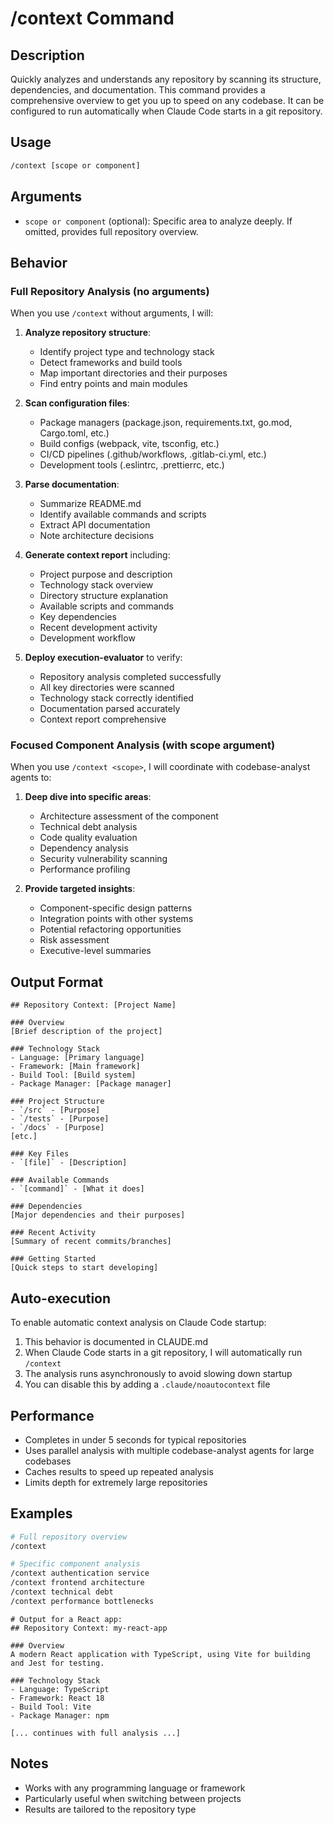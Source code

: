 # /context Command

## Description

Quickly analyzes and understands any repository by scanning its structure, dependencies, and documentation. This
command provides a comprehensive overview to get you up to speed on any codebase. It can be configured to run
automatically when Claude Code starts in a git repository.

## Usage

```bash
/context [scope or component]
```

## Arguments

- `scope or component` (optional): Specific area to analyze deeply. If omitted, provides full repository overview.

## Behavior

### Full Repository Analysis (no arguments)

When you use `/context` without arguments, I will:

1. **Analyze repository structure**:
   - Identify project type and technology stack
   - Detect frameworks and build tools
   - Map important directories and their purposes
   - Find entry points and main modules

2. **Scan configuration files**:
   - Package managers (package.json, requirements.txt, go.mod, Cargo.toml, etc.)
   - Build configs (webpack, vite, tsconfig, etc.)
   - CI/CD pipelines (.github/workflows, .gitlab-ci.yml, etc.)
   - Development tools (.eslintrc, .prettierrc, etc.)

3. **Parse documentation**:
   - Summarize README.md
   - Identify available commands and scripts
   - Extract API documentation
   - Note architecture decisions

4. **Generate context report** including:
   - Project purpose and description
   - Technology stack overview
   - Directory structure explanation
   - Available scripts and commands
   - Key dependencies
   - Recent development activity
   - Development workflow

5. **Deploy execution-evaluator** to verify:
   - Repository analysis completed successfully
   - All key directories were scanned
   - Technology stack correctly identified
   - Documentation parsed accurately
   - Context report comprehensive

### Focused Component Analysis (with scope argument)

When you use `/context <scope>`, I will coordinate with codebase-analyst agents to:

1. **Deep dive into specific areas**:
   - Architecture assessment of the component
   - Technical debt analysis
   - Code quality evaluation
   - Dependency analysis
   - Security vulnerability scanning
   - Performance profiling

2. **Provide targeted insights**:
   - Component-specific design patterns
   - Integration points with other systems
   - Potential refactoring opportunities
   - Risk assessment
   - Executive-level summaries

## Output Format

```text
## Repository Context: [Project Name]

### Overview
[Brief description of the project]

### Technology Stack
- Language: [Primary language]
- Framework: [Main framework]
- Build Tool: [Build system]
- Package Manager: [Package manager]

### Project Structure
- `/src` - [Purpose]
- `/tests` - [Purpose]
- `/docs` - [Purpose]
[etc.]

### Key Files
- `[file]` - [Description]

### Available Commands
- `[command]` - [What it does]

### Dependencies
[Major dependencies and their purposes]

### Recent Activity
[Summary of recent commits/branches]

### Getting Started
[Quick steps to start developing]
```

## Auto-execution

To enable automatic context analysis on Claude Code startup:

1. This behavior is documented in CLAUDE.md
2. When Claude Code starts in a git repository, I will automatically run `/context`
3. The analysis runs asynchronously to avoid slowing down startup
4. You can disable this by adding a `.claude/noautocontext` file

## Performance

- Completes in under 5 seconds for typical repositories
- Uses parallel analysis with multiple codebase-analyst agents for large codebases
- Caches results to speed up repeated analysis
- Limits depth for extremely large repositories

## Examples

```bash
# Full repository overview
/context

# Specific component analysis
/context authentication service
/context frontend architecture
/context technical debt
/context performance bottlenecks
```

```text
# Output for a React app:
## Repository Context: my-react-app

### Overview
A modern React application with TypeScript, using Vite for building and Jest for testing.

### Technology Stack
- Language: TypeScript
- Framework: React 18
- Build Tool: Vite
- Package Manager: npm

[... continues with full analysis ...]
```

## Notes

- Works with any programming language or framework
- Particularly useful when switching between projects
- Results are tailored to the repository type
